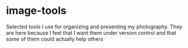 # image-tools
Selected tools I use for organizing and presenting  my photography. They are here because I feel that I want them under version control and that some of them could actually help others
